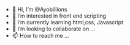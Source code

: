 - 👋 Hi, I’m @Ayobillions
- 👀 I’m interested in front end scripting 
- 🌱 I’m currently learning html,css, Javascript 
- 💞️ I’m looking to collaborate on ...
- 📫 How to reach me ...

<!---
Ayobillions/Ayobillions is a ✨ special ✨ repository because its `README.md` (this file) appears on your GitHub profile.
You can click the Preview link to take a look at your changes.
--->

